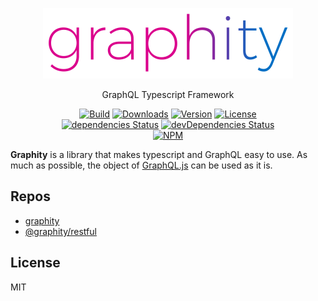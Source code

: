 <p align="center">
  <img src="./logo.png" alt="graphity" width="400" />
</p>

<p align="center">GraphQL Typescript Framework</p>

<p align="center">
  <a href="https://travis-ci.org/corgidisco/graphity"><img alt="Build" src="https://img.shields.io/travis/corgidisco/graphity.svg" /></a>
  <a href="https://npmcharts.com/compare/graphity?minimal=true"><img alt="Downloads" src="https://img.shields.io/npm/dt/graphity.svg" /></a>
  <a href="https://www.npmjs.com/package/graphity"><img alt="Version" src="https://img.shields.io/npm/v/graphity.svg" /></a>
  <a href="https://www.npmjs.com/package/graphity"><img alt="License" src="https://img.shields.io/npm/l/graphity.svg" /></a>
  <br />
  <a href="https://david-dm.org/corgidisco/graphity"><img alt="dependencies Status" src="https://david-dm.org/corgidisco/graphity/status.svg" /></a>
  <a href="https://david-dm.org/corgidisco/graphity?type=dev"><img alt="devDependencies Status" src="https://david-dm.org/corgidisco/graphity/dev-status.svg" /></a>
  <br />
  <a href="https://www.npmjs.com/package/graphity"><img alt="NPM" src="https://nodei.co/npm/graphity.png" /></a>
</p>

**Graphity** is a library that makes typescript and GraphQL easy to use. As much as possible, the object of [GraphQL.js](https://github.com/graphql/graphql-js) can be used as it is.

## Repos

- [graphity](./packages/graphity)
- [@graphity/restful](./packages/graphity-restful)

## License

MIT
